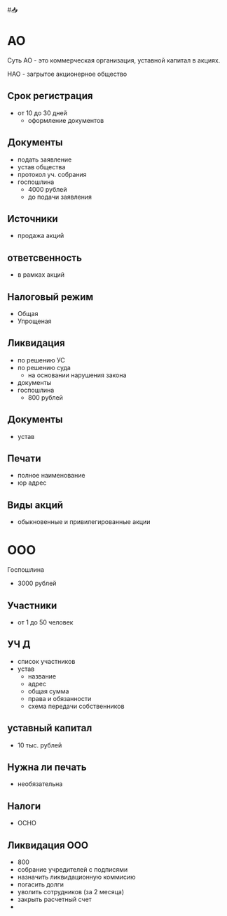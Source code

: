 #📥 

# АО

Суть
АО - это коммерческая организация, уставной капитал в акциях.

НАО - загрытое акционерное общество

## Срок регистрация
- от 10 до 30 дней
	- оформление документов
## Документы
- подать заявление
- устав общества
- протокол уч. собрания
- госпошлина
	- 4000 рублей
	- до подачи заявления
## Источники
- продажа акций

## ответсвенность
- в рамках акций

## Налоговый режим
- Общая
- Упрощеная

## Ликвидация
- по решению УС
- по решению суда
	- на основании нарушения закона
- документы
- госпошлина
	- 800 рублей

## Документы
- устав

## Печати
- полное наименование
- юр адрес

## Виды акций
- обыкновенные и привилегированные акции

# ООО
Госпошлина
- 3000 рублей

## Участники
- от 1 до 50 человек

##  УЧ Д

- список участников
- устав
	- название
	- адрес
	- общая сумма
	- права и обязанности
	- схема передачи собственников
## уставный капитал

- 10 тыс. рублей

## Нужна ли печать

- необязательна

## Налоги
- ОСНО

## Ликвидация ООО
- 800
- собрание учредителей с подписями
- назначить ликвидационную коммисию
- погасить долги
- уволить сотрудников (за 2 месяца)
- закрыть расчетный счет
- 
